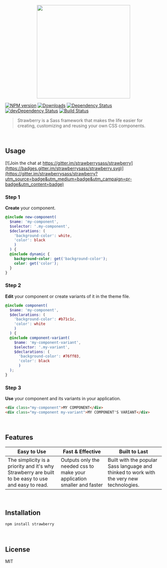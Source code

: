 <!--
  - ======
  - Header
  - ======
 -->

<!-- == Logo == -->

<p align="center">
    <img height="300" src="https://cdn.rawgit.com/strawberrysass/strawberry-branding/master/logo_1500x1872.png">
</p>

<!-- == Badges == -->

[![NPM version][npm-version-img]][npm-url] 
[![Downloads][npm-downloads-img]][npm-url]
[![Dependency Status][david-dependencies-img]][david-url]
[![devDependency Status][david-dev-dependencies-img]][david-url]
[![Build Status][travis-img]][travis-url]


<!-- == Description == -->

>Strawberry is a Sass framework that makes the life easier for creating, customizing and reusing your own CSS components.

<!--
  - ====
  - Body
  - ====
 -->

<br>

## Usage

[![Join the chat at https://gitter.im/strawberrysass/strawberry](https://badges.gitter.im/strawberrysass/strawberry.svg)](https://gitter.im/strawberrysass/strawberry?utm_source=badge&utm_medium=badge&utm_campaign=pr-badge&utm_content=badge)

### Step 1
**Create** your component.

````scss
@include new-component(
  $name: 'my-component', 
  $selector: '.my-component', 
  $declarations: (
    'background-color': white,
    'color': black
    )
  ) { 
  @include dynamic {
    background-color: get('background-color');
    color: get('color');
  }
}
````

### Step 2
**Edit** your component or create variants of it in the theme file.

````scss
@include component(
  $name: 'my-component',
  $declarations: (
    'background-color': #b71c1c,
    'color': white
    )
  ) {
  @include component-variant(
    $name: 'my-component-variant',
    $selector: '.my-variant',
    $declarations: (
      'background-color': #76ff03,
      'color': black
      )
  );
}
````

### Step 3
**Use** your component and its variants in your application.

````html
<div class="my-component">MY COMPONENT</div>
<div class="my-component my-variant">MY COMPONENT'S VARIANT</div>
````

<br>

## Features

Easy to Use | Fast & Effective | Built to Last
----------- | ---------------- | -------------
The simplicity is a priority and it's why Strawberry are built to be easy to use and easy to read. | Outputs only the needed css to make your application smaller and faster | Built with the popular Sass language and thinked to work with the very new technologies.

<br>

## Installation

````bash
npm install strawberry
````

<br>

## License

MIT

<!--
  - ==========
  - Ressources
  - ==========
 -->

[npm-url]: https://www.npmjs.com/package/strawberry
[npm-version-img]: http://img.shields.io/npm/v/strawberry.svg?style=flat-square
[npm-downloads-img]: http://img.shields.io/npm/dt/strawberry.svg?style=flat-square

[david-url]: https://david-dm.org/strawberrysass/strawberry
[david-dependencies-img]: https://img.shields.io/david/strawberrysass/strawberry.svg?style=flat-square
[david-dev-dependencies-img]: https://img.shields.io/david/dev/strawberrysass/strawberry.svg?style=flat-square

[travis-url]: https://travis-ci.org/strawberrysass/strawberry
[travis-img]: https://img.shields.io/travis/strawberrysass/strawberry.svg?style=flat-square
